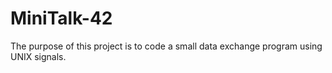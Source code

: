 # MiniTalk-42
The purpose of this project is to code a small data exchange program using UNIX signals.
